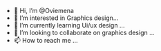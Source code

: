 - 👋 Hi, I’m @Oviemena
- 👀 I’m interested in  Graphics design...
- 🌱 I’m currently learning Ui/ux design ...
- 💞️ I’m looking to collaborate on graphics design ...
- 📫 How to reach me ...

<!---
Oviemena/Oviemena is a ✨ special ✨ repository because its `README.md` (this file) appears on your GitHub profile.
You can click the Preview link to take a look at your changes.
--->

